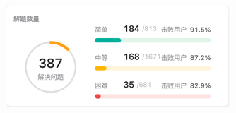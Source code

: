 ![](https://raw.githubusercontent.com/SilverCoin0214/XavierCoinPic/main/image/%08js/202307141500770.png)